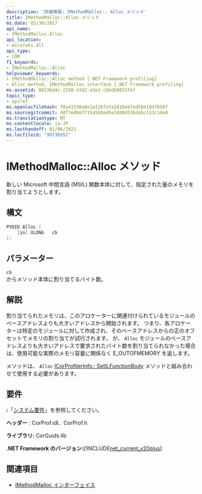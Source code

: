 ```yaml
---
description: '詳細情報: IMethodMalloc:: Alloc メソッド'
title: IMethodMalloc::Alloc メソッド
ms.date: 03/30/2017
api_name:
- IMethodMalloc.Alloc
api_location:
- mscorwks.dll
api_type:
- COM
f1_keywords:
- IMethodMalloc::Alloc
helpviewer_keywords:
- IMethodMalloc::Alloc method [.NET Framework profiling]
- Alloc method, IMethodMalloc interface [.NET Framework profiling]
ms.assetid: 8653bd4c-2290-43d2-a3e1-cbbd50033f4f
topic_type:
- apiref
ms.openlocfilehash: f8a41530e0e1a126fafa1816e6fed58d10df6587
ms.sourcegitcommit: ddf7edb67715a5b9a45e3dd44536dabc153c1de0
ms.translationtype: MT
ms.contentlocale: ja-JP
ms.lasthandoff: 02/06/2021
ms.locfileid: "99736952"
---
```

# <a name="imethodmallocalloc-method"></a>IMethodMalloc::Alloc メソッド

新しい Microsoft 中間言語 (MSIL) 関数本体に対して、指定された量のメモリを割り当てようとします。

## <a name="syntax"></a>構文

```cpp
PVOID Alloc (
    [in] ULONG   cb
);
```

## <a name="parameters"></a>パラメーター

`cb`\
からメソッド本体に割り当てるバイト数。

## <a name="remarks"></a>解説

 割り当てられたメモリは、このアロケーターに関連付けられているモジュールのベースアドレスよりも大きいアドレスから開始されます。 つまり、各アロケーターは特定のモジュールに対して作成され、そのベースアドレスからの正のオフセットでメモリの割り当てが試行されます。 が、 `Alloc` モジュールのベースアドレスよりも大きいアドレスで要求されたバイト数を割り当てられなかった場合は、使用可能な実際のメモリ容量に関係なく E_OUTOFMEMORY を返します。

 メソッドは、 `Alloc` [ICorProfilerInfo:: SetILFunctionBody](icorprofilerinfo-setilfunctionbody-method.md) メソッドと組み合わせて使用する必要があります。

## <a name="requirements"></a>要件

 **:**「[システム要件](../../get-started/system-requirements.md)」を参照してください。

 **ヘッダー** : CorProf.idl、CorProf.h

 **ライブラリ:** CorGuids.lib

 **.NET Framework のバージョン:**[!INCLUDE[net_current_v20plus](../../../../includes/net-current-v20plus-md.md)]

## <a name="see-also"></a>関連項目

- [IMethodMalloc インターフェイス](imethodmalloc-interface.md)
